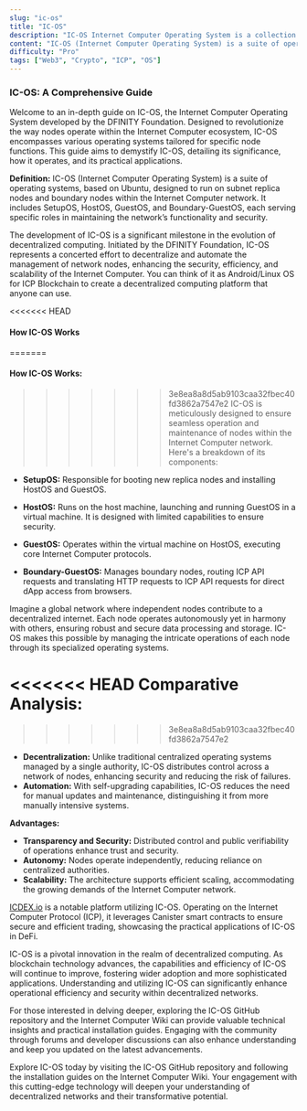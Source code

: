 ```yaml
---
slug: "ic-os"
title: "IC-OS"
description: "IC-OS Internet Computer Operating System is a collection of decentralized blockchain Operating System based on ubuntu, designed by DFINITY for enabling ICP blockchain to create decentralized computing platform for people to use"
content: "IC-OS (Internet Computer Operating System) is a suite of operating systems, based on Ubuntu, designed to run on subnet replica nodes and boundary nodes within the Internet Computer network. It includes SetupOS, HostOS, GuestOS, and Boundary-GuestOS, each serving specific roles in maintaining the network’s functionality and security."
difficulty: "Pro"
tags: ["Web3", "Crypto", "ICP", "OS"]
---
```


### IC-OS: A Comprehensive Guide


Welcome to an in-depth guide on IC-OS, the Internet Computer Operating System developed by the DFINITY Foundation. Designed to revolutionize the way nodes operate within the Internet Computer ecosystem, IC-OS encompasses various operating systems tailored for specific node functions. This guide aims to demystify IC-OS, detailing its significance, how it operates, and its practical applications.

**Definition:**
IC-OS (Internet Computer Operating System) is a suite of operating systems, based on Ubuntu, designed to run on subnet replica nodes and boundary nodes within the Internet Computer network. It includes SetupOS, HostOS, GuestOS, and Boundary-GuestOS, each serving specific roles in maintaining the network’s functionality and security.


The development of IC-OS is a significant milestone in the evolution of decentralized computing. Initiated by the DFINITY Foundation, IC-OS represents a concerted effort to decentralize and automate the management of network nodes, enhancing the security, efficiency, and scalability of the Internet Computer. You can think of it as Android/Linux OS for ICP Blockchain to create a decentralized computing platform that anyone can use.

<<<<<<< HEAD
#### How IC-OS Works

=======
#### How IC-OS Works:
>>>>>>> 3e8ea8a8d5ab9103caa32fbec40fd3862a7547e2
IC-OS is meticulously designed to ensure seamless operation and maintenance of nodes within the Internet Computer network. Here's a breakdown of its components:

- **SetupOS:** Responsible for booting new replica nodes and installing HostOS and GuestOS.

- **HostOS:** Runs on the host machine, launching and running GuestOS in a virtual machine. It is designed with limited capabilities to ensure security.

- **GuestOS:** Operates within the virtual machine on HostOS, executing core Internet Computer protocols.

- **Boundary-GuestOS:** Manages boundary nodes, routing ICP API requests and translating HTTP requests to ICP API requests for direct dApp access from browsers.


Imagine a global network where independent nodes contribute to a decentralized internet. Each node operates autonomously yet in harmony with others, ensuring robust and secure data processing and storage. IC-OS makes this possible by managing the intricate operations of each node through its specialized operating systems.

<<<<<<< HEAD
**Comparative Analysis:**
=======
>>>>>>> 3e8ea8a8d5ab9103caa32fbec40fd3862a7547e2

- **Decentralization:** Unlike traditional centralized operating systems managed by a single authority, IC-OS distributes control across a network of nodes, enhancing security and reducing the risk of failures.
- **Automation:** With self-upgrading capabilities, IC-OS reduces the need for manual updates and maintenance, distinguishing it from more manually intensive systems.

**Advantages:**

- **Transparency and Security:** Distributed control and public verifiability of operations enhance trust and security.
- **Autonomy:** Nodes operate independently, reducing reliance on centralized authorities.
- **Scalability:** The architecture supports efficient scaling, accommodating the growing demands of the Internet Computer network.


[ICDEX.io](http://icdex.io/) is a notable platform utilizing IC-OS. Operating on the Internet Computer Protocol (ICP), it leverages Canister smart contracts to ensure secure and efficient trading, showcasing the practical applications of IC-OS in DeFi.


IC-OS is a pivotal innovation in the realm of decentralized computing. As blockchain technology advances, the capabilities and efficiency of IC-OS will continue to improve, fostering wider adoption and more sophisticated applications. Understanding and utilizing IC-OS can significantly enhance operational efficiency and security within decentralized networks.


For those interested in delving deeper, exploring the IC-OS GitHub repository and the Internet Computer Wiki can provide valuable technical insights and practical installation guides. Engaging with the community through forums and developer discussions can also enhance understanding and keep you updated on the latest advancements.

Explore IC-OS today by visiting the IC-OS GitHub repository and following the installation guides on the Internet Computer Wiki. Your engagement with this cutting-edge technology will deepen your understanding of decentralized networks and their transformative potential.
